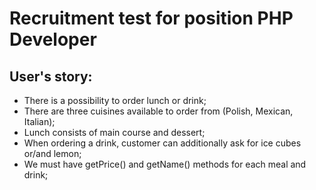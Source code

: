 # Recruitment test for position PHP Developer


## User's story:
* There is a possibility to order lunch or drink;
* There are three cuisines available to order from (Polish, Mexican, Italian);
* Lunch consists of main course and dessert;
* When ordering a drink, customer can additionally ask for ice cubes or/and lemon;
* We must have getPrice() and getName() methods for each meal and drink;

 
 
 



